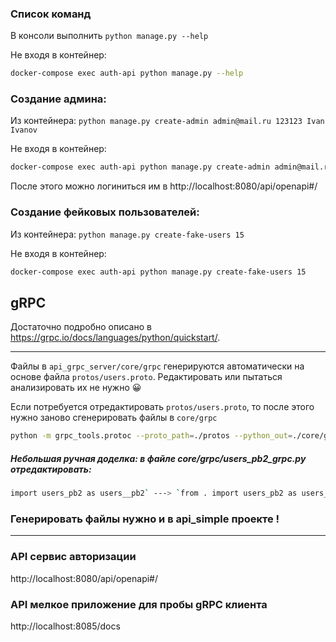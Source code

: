 ### Список команд
В консоли выполнить `python manage.py --help`

Не входя в контейнер: 
```bash
docker-compose exec auth-api python manage.py --help
```


### Создание админа:
Из контейнера: `python manage.py create-admin admin@mail.ru 123123 Ivan Ivanov`

Не входя в контейнер: 
```bash
docker-compose exec auth-api python manage.py create-admin admin@mail.ru 123123 Ivan Ivanov
```

После этого можно логиниться им в http://localhost:8080/api/openapi#/

### Создание фейковых пользователей:
Из контейнера: `python manage.py create-fake-users 15`

Не входя в контейнер: 
```bash
docker-compose exec auth-api python manage.py create-fake-users 15
```

## gRPC

Достаточно подробно описано в https://grpc.io/docs/languages/python/quickstart/.

---
Файлы в `api_grpc_server/core/grpc` генерируются автоматически на основе файла `protos/users.proto`. Редактировать или пытаться анализировать их не нужно 😀

Если потребуется отредактировать `protos/users.proto`, то после этого нужно заново сгенерировать файлы в `core/grpc`


```bash
python -m grpc_tools.protoc --proto_path=./protos --python_out=./core/grpc --grpc_python_out=./core/grpc ./protos/users.proto --pyi_out=./core/grpc
```


##### Небольшая ручная доделка: в файле core/grpc/users_pb2_grpc.py отредактировать:
```bash
import users_pb2 as users__pb2` ---> `from . import users_pb2 as users__pb2
```

### Генерировать файлы нужно и в api_simple проекте ! 

---

### API сервис авторизации

http://localhost:8080/api/openapi#/

### API мелкое приложение для пробы gRPC клиента

http://localhost:8085/docs